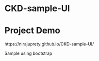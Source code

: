 # CKD-sample-UI
<h1>
Project Demo
</h1>
https://nirajuprety.github.io/CKD-sample-UI/

Sample using bootstrap
